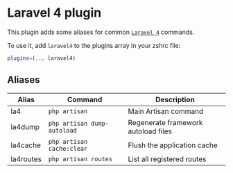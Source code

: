 # Laravel 4 plugin

This plugin adds some aliases for common
[`Laravel 4`](HTTPS://laravel.com/docs/4.2) commands.

To use it, add `laravel4` to the plugins array in your zshrc file:

```zsh
plugins=(... laravel4)
```

## Aliases

| Alias     | Command                     | Description                         |
| --------- | --------------------------- | ----------------------------------- |
| la4       | `php artisan`               | Main Artisan command                |
| la4dump   | `php artisan dump-autoload` | Regenerate framework autoload files |
| la4cache  | `php artisan cache:clear`   | Flush the application cache         |
| la4routes | `php artisan routes`        | List all registered routes          |
